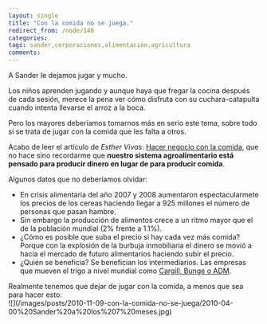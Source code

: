 ```yaml
---
layout: single
title: "Con la comida no se juega."
redirect_from: /node/148
categories:
tags: sander,corporaciones,alimentación,agricultura
comments: 
---
```

A Sander le dejamos jugar y mucho.

Los niños aprenden jugando y aunque haya que fregar la cocina después de cada sesión, merece la pena ver cómo disfruta con su cuchara-catapulta cuando intenta llevarse el arroz a la boca.

Pero los mayores deberíamos tomarnos más en serio este tema, sobre todo si se trata de jugar con la comida que les falta a otros.

Acabo de leer el artículo de _Esther Vivas_: [Hacer negocio con la comida](http://www.rebelion.org/noticia.php?id=116174), que no hace sino recordarme que **nuestro sistema agroalimentario está pensado para producir dinero en lugar de para producir comida**.

Algunos datos que no deberíamos olvidar:

*   En crisis alimentaria del año 2007 y 2008 aumentaron espectacularmete los precios de los cereas haciendo llegar a 925 millones el número de personas que pasan hambre.
*   Sin embargo la producción de alimentos crece a un ritmo mayor que el de la población mundial (2% frente a 1.1%).
*   ¿Cómo es posible que suba el precio si hay cada vez más comida? Porque con la explosión de la burbuja inmobiliaria el dinero se movió a hacia el mercado de futuro alimentarios haciendo subir el precio.
*   ¿Quién se beneficia? Se benefician los intermediarios. Las empresas que mueven el trigo a nivel mundial como [Cargill, Bunge o ADM](http://servicioskoinonia.org/agenda/archivo/obra.php?ncodigo=688).

<div>Realmente tenemos que dejar de jugar con la comida, a menos que sea para hacer esto:</div>

<div>![](/images/posts/2010-11-09-con-la-comida-no-se-juega/2010-04-00%20Sander%20a%20los%207%20meses.jpg)</div>

